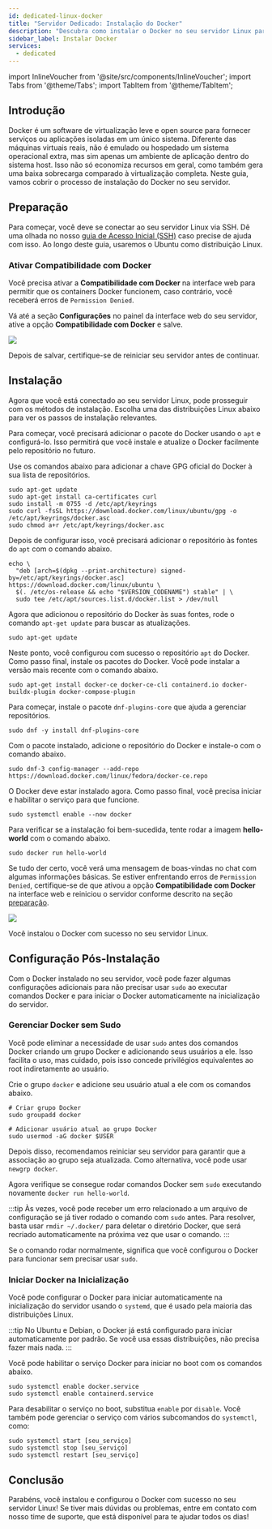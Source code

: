 ```yaml
---
id: dedicated-linux-docker
title: "Servidor Dedicado: Instalação do Docker"
description: "Descubra como instalar o Docker no seu servidor Linux para rodar aplicações isoladas de forma eficiente e otimizar o uso de recursos → Saiba mais agora"
sidebar_label: Instalar Docker
services:
  - dedicated
---
```


import InlineVoucher from '@site/src/components/InlineVoucher';
import Tabs from '@theme/Tabs';
import TabItem from '@theme/TabItem';

## Introdução

Docker é um software de virtualização leve e open source para fornecer serviços ou aplicações isoladas em um único sistema. Diferente das máquinas virtuais reais, não é emulado ou hospedado um sistema operacional extra, mas sim apenas um ambiente de aplicação dentro do sistema host. Isso não só economiza recursos em geral, como também gera uma baixa sobrecarga comparado à virtualização completa. Neste guia, vamos cobrir o processo de instalação do Docker no seu servidor.

<InlineVoucher />

## Preparação

Para começar, você deve se conectar ao seu servidor Linux via SSH. Dê uma olhada no nosso [guia de Acesso Inicial (SSH)](dedicated-linux-ssh.md) caso precise de ajuda com isso. Ao longo deste guia, usaremos o Ubuntu como distribuição Linux.

### Ativar Compatibilidade com Docker

Você precisa ativar a **Compatibilidade com Docker** na interface web para permitir que os containers Docker funcionem, caso contrário, você receberá erros de `Permission Denied`.

Vá até a seção **Configurações** no painel da interface web do seu servidor, ative a opção **Compatibilidade com Docker** e salve.

![](https://screensaver01.zap-hosting.com/index.php/s/o5t82kKM38r2MwY/preview)

Depois de salvar, certifique-se de reiniciar seu servidor antes de continuar.

## Instalação

Agora que você está conectado ao seu servidor Linux, pode prosseguir com os métodos de instalação. Escolha uma das distribuições Linux abaixo para ver os passos de instalação relevantes.

<Tabs>
<TabItem value="ubuntu/debian" label="Ubuntu & Debian" default>

Para começar, você precisará adicionar o pacote do Docker usando o `apt` e configurá-lo. Isso permitirá que você instale e atualize o Docker facilmente pelo repositório no futuro.

Use os comandos abaixo para adicionar a chave GPG oficial do Docker à sua lista de repositórios.
```
sudo apt-get update
sudo apt-get install ca-certificates curl
sudo install -m 0755 -d /etc/apt/keyrings
sudo curl -fsSL https://download.docker.com/linux/ubuntu/gpg -o /etc/apt/keyrings/docker.asc
sudo chmod a+r /etc/apt/keyrings/docker.asc
```

Depois de configurar isso, você precisará adicionar o repositório às fontes do `apt` com o comando abaixo.
```
echo \
  "deb [arch=$(dpkg --print-architecture) signed-by=/etc/apt/keyrings/docker.asc] https://download.docker.com/linux/ubuntu \
  $(. /etc/os-release && echo "$VERSION_CODENAME") stable" | \
  sudo tee /etc/apt/sources.list.d/docker.list > /dev/null
```

Agora que adicionou o repositório do Docker às suas fontes, rode o comando `apt-get update` para buscar as atualizações.
```
sudo apt-get update
```

Neste ponto, você configurou com sucesso o repositório `apt` do Docker. Como passo final, instale os pacotes do Docker. Você pode instalar a versão mais recente com o comando abaixo.
```
sudo apt-get install docker-ce docker-ce-cli containerd.io docker-buildx-plugin docker-compose-plugin
```

</TabItem>

<TabItem value="fedora" label="Fedora">

Para começar, instale o pacote `dnf-plugins-core` que ajuda a gerenciar repositórios.
```
sudo dnf -y install dnf-plugins-core
```

Com o pacote instalado, adicione o repositório do Docker e instale-o com o comando abaixo.
```
sudo dnf-3 config-manager --add-repo https://download.docker.com/linux/fedora/docker-ce.repo
```

O Docker deve estar instalado agora. Como passo final, você precisa iniciar e habilitar o serviço para que funcione.
```
sudo systemctl enable --now docker
```

</TabItem>
</Tabs>

Para verificar se a instalação foi bem-sucedida, tente rodar a imagem **hello-world** com o comando abaixo.
```
sudo docker run hello-world
```

Se tudo der certo, você verá uma mensagem de boas-vindas no chat com algumas informações básicas. Se estiver enfrentando erros de `Permission Denied`, certifique-se de que ativou a opção **Compatibilidade com Docker** na interface web e reiniciou o servidor conforme descrito na seção [preparação](#preparação).

![](https://screensaver01.zap-hosting.com/index.php/s/tzJwpYRYb9Mmryo/preview)

Você instalou o Docker com sucesso no seu servidor Linux.

## Configuração Pós-Instalação

Com o Docker instalado no seu servidor, você pode fazer algumas configurações adicionais para não precisar usar `sudo` ao executar comandos Docker e para iniciar o Docker automaticamente na inicialização do servidor.

### Gerenciar Docker sem Sudo

Você pode eliminar a necessidade de usar `sudo` antes dos comandos Docker criando um grupo Docker e adicionando seus usuários a ele. Isso facilita o uso, mas cuidado, pois isso concede privilégios equivalentes ao root indiretamente ao usuário.

Crie o grupo `docker` e adicione seu usuário atual a ele com os comandos abaixo.
```
# Criar grupo Docker
sudo groupadd docker

# Adicionar usuário atual ao grupo Docker
sudo usermod -aG docker $USER
```

Depois disso, recomendamos reiniciar seu servidor para garantir que a associação ao grupo seja atualizada. Como alternativa, você pode usar `newgrp docker`.

Agora verifique se consegue rodar comandos Docker sem `sudo` executando novamente `docker run hello-world`.

:::tip
Às vezes, você pode receber um erro relacionado a um arquivo de configuração se já tiver rodado o comando com `sudo` antes. Para resolver, basta usar `rmdir ~/.docker/` para deletar o diretório Docker, que será recriado automaticamente na próxima vez que usar o comando.
:::

Se o comando rodar normalmente, significa que você configurou o Docker para funcionar sem precisar usar `sudo`.

### Iniciar Docker na Inicialização

Você pode configurar o Docker para iniciar automaticamente na inicialização do servidor usando o `systemd`, que é usado pela maioria das distribuições Linux.

:::tip
No Ubuntu e Debian, o Docker já está configurado para iniciar automaticamente por padrão. Se você usa essas distribuições, não precisa fazer mais nada.
:::

Você pode habilitar o serviço Docker para iniciar no boot com os comandos abaixo.
```
sudo systemctl enable docker.service
sudo systemctl enable containerd.service
```

Para desabilitar o serviço no boot, substitua `enable` por `disable`. Você também pode gerenciar o serviço com vários subcomandos do `systemctl`, como:
```
sudo systemctl start [seu_serviço]
sudo systemctl stop [seu_serviço]
sudo systemctl restart [seu_serviço]
```

## Conclusão

Parabéns, você instalou e configurou o Docker com sucesso no seu servidor Linux! Se tiver mais dúvidas ou problemas, entre em contato com nosso time de suporte, que está disponível para te ajudar todos os dias!

<InlineVoucher />